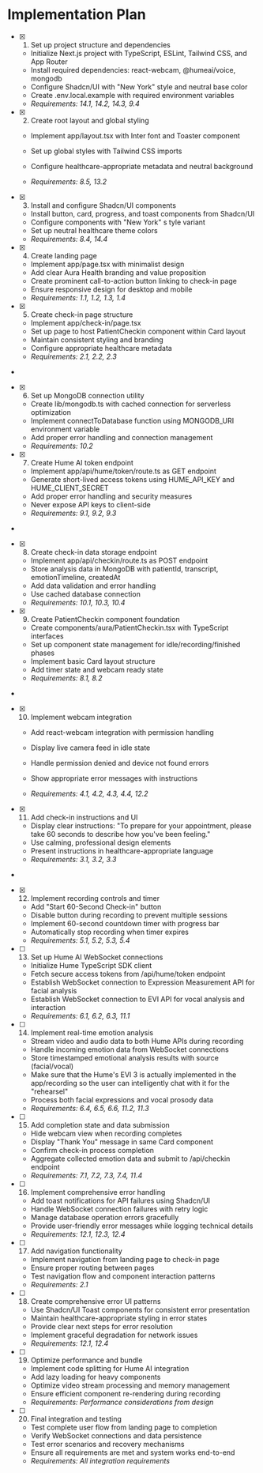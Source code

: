# Implementation Plan

- [x] 1. Set up project structure and dependencies

  - Initialize Next.js project with TypeScript, ESLint, Tailwind CSS, and App Router
  - Install required dependencies: react-webcam, @humeai/voice, mongodb
  - Configure Shadcn/UI with "New York" style and neutral base color
  - Create .env.local.example with required environment variables
  - _Requirements: 14.1, 14.2, 14.3, 9.4_

- [x] 2. Create root layout and global styling

  - Implement app/layout.tsx with Inter font and Toaster component
  - Set up global styles with Tailwind CSS imports

  - Configure healthcare-appropriate metadata and neutral background
  - _Requirements: 8.5, 13.2_

- [x] 3. Install and configure Shadcn/UI components

  - Install button, card, progress, and toast components from Shadcn/UI
  - Configure components with "New York" s
    tyle variant
  - Set up neutral healthcare theme colors
  - _Requirements: 8.4, 14.4_

- [x] 4. Create landing page

  - Implement app/page.tsx with minimalist design
  - Add clear Aura Health branding and value proposition
  - Create prominent call-to-action button linking to check-in page
  - Ensure responsive design for desktop and mobile
  - _Requirements: 1.1, 1.2, 1.3, 1.4_

- [x] 5. Create check-in page structure

  - Implement app/check-in/page.tsx
  - Set up page to host PatientCheckin component within Card layout
  - Maintain consistent styling and branding
  - Configure appropriate healthcare metadata
  - _Requirements: 2.1, 2.2, 2.3_

-

- [x] 6. Set up MongoDB connection utility

  - Create lib/mongodb.ts with cached connection for serverless optimization
  - Implement connectToDatabase function using MONGODB_URI environment variable
  - Add proper error handling and connection management
  - _Requirements: 10.2_

- [x] 7. Create Hume AI token endpoint

  - Implement app/api/hume/token/route.ts as GET endpoint
  - Generate short-lived access tokens using HUME_API_KEY and HUME_CLIENT_SECRET
  - Add proper error handling and security measures
  - Never expose API keys to client-side
  - _Requirements: 9.1, 9.2, 9.3_

-

- [x] 8. Create check-in data storage endpoint

  - Implement app/api/checkin/route.ts as POST endpoint
  - Store analysis data in MongoDB with patientId, transcript, emotionTimeline, createdAt
  - Add data validation and error handling
  - Use cached database connection
  - _Requirements: 10.1, 10.3, 10.4_

- [x] 9. Create PatientCheckin component foundation

  - Create components/aura/PatientCheckin.tsx with TypeScript interfaces
  - Set up component state management for idle/recording/finished phases
  - Implement basic Card layout structure
  - Add timer state and webcam ready state
  - _Requirements: 8.1, 8.2_

-

- [x] 10. Implement webcam integration

  - Add react-webcam integration with permission handling
  - Display live camera feed in idle state
  - Handle permission denied and device not found errors

  - Show appropriate error messages with instructions
  - _Requirements: 4.1, 4.2, 4.3, 4.4, 12.2_

- [x] 11. Add check-in instructions and UI

  - Display clear instructions: "To prepare for your appointment, please take 60 seconds to describe how you've been feeling."
  - Use calming, professional design elements
  - Present instructions in healthcare-appropriate language
  - _Requirements: 3.1, 3.2, 3.3_

-

- [x] 12. Implement recording controls and timer

  - Add "Start 60-Second Check-in" button
  - Disable button during recording to prevent multiple sessions
  - Implement 60-second countdown timer with progress bar
  - Automatically stop recording when timer expires
  - _Requirements: 5.1, 5.2, 5.3, 5.4_


- [ ] 13. Set up Hume AI WebSocket connections





  - Initialize Hume TypeScript SDK client
  - Fetch secure access tokens from /api/hume/token endpoint
  - Establish WebSocket connection to Expression Measurement API for facial analysis
  - Establish WebSocket connection to EVI API for vocal analysis and interaction
  - _Requirements: 6.1, 6.2, 6.3, 11.1_

- [ ] 14. Implement real-time emotion analysis








  - Stream video and audio data to both Hume APIs during recording
  - Handle incoming emotion data from WebSocket connections
  - Store timestamped emotional analysis results with source (facial/vocal)
  - Make sure that the Hume's EVI 3 is actually implemented in the app/recording so the user can intelligently chat with it for the "rehearsel"
  - Process both facial expressions and vocal prosody data
  - _Requirements: 6.4, 6.5, 6.6, 11.2, 11.3_

- [ ] 15. Add completion state and data submission

  - Hide webcam view when recording completes
  - Display "Thank You" message in same Card component
  - Confirm check-in process completion
  - Aggregate collected emotion data and submit to /api/checkin endpoint
  - _Requirements: 7.1, 7.2, 7.3, 7.4, 11.4_

- [ ] 16. Implement comprehensive error handling

  - Add toast notifications for API failures using Shadcn/UI
  - Handle WebSocket connection failures with retry logic
  - Manage database operation errors gracefully
  - Provide user-friendly error messages while logging technical details
  - _Requirements: 12.1, 12.3, 12.4_

- [ ] 17. Add navigation functionality

  - Implement navigation from landing page to check-in page
  - Ensure proper routing between pages
  - Test navigation flow and component interaction patterns
  - _Requirements: 2.1_

- [ ] 18. Create comprehensive error UI patterns

  - Use Shadcn/UI Toast components for consistent error presentation
  - Maintain healthcare-appropriate styling in error states
  - Provide clear next steps for error resolution
  - Implement graceful degradation for network issues
  - _Requirements: 12.1, 12.4_

- [ ] 19. Optimize performance and bundle

  - Implement code splitting for Hume AI integration
  - Add lazy loading for heavy components
  - Optimize video stream processing and memory management
  - Ensure efficient component re-rendering during recording
  - _Requirements: Performance considerations from design_

- [ ] 20. Final integration and testing
  - Test complete user flow from landing page to completion
  - Verify WebSocket connections and data persistence
  - Test error scenarios and recovery mechanisms
  - Ensure all requirements are met and system works end-to-end
  - _Requirements: All integration requirements_
